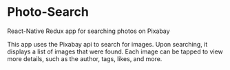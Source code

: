 # Photo-Search
React-Native Redux app for searching photos on Pixabay

This app uses the Pixabay api to search for images. Upon searching, it displays a list of images that were found. Each image can be tapped to view more details, such as the author, tags, likes, and more.
